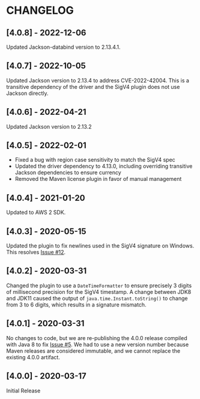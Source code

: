 # CHANGELOG

## [4.0.8] - 2022-12-06

Updated Jackson-databind version to 2.13.4.1.

## [4.0.7] - 2022-10-05

Updated Jackson version to 2.13.4 to address CVE-2022-42004. This is a transitive dependency of the driver and the SigV4
plugin does not use Jackson directly.

## [4.0.6] - 2022-04-21

Updated Jackson version to 2.13.2

## [4.0.5] - 2022-02-01

* Fixed a bug with region case sensitivity to match the SigV4 spec
* Updated the driver dependency to 4.13.0, including overriding transitive Jackson dependencies to ensure currency
* Removed the Maven license plugin in favor of manual management

## [4.0.4] - 2021-01-20

Updated to AWS 2 SDK.


## [4.0.3] - 2020-05-15

Updated the plugin to fix newlines used in the SigV4 signature on Windows. This resolves [Issue
#12](https://github.com/aws/aws-sigv4-auth-cassandra-java-driver-plugin/issues/12).

## [4.0.2] - 2020-03-31

Changed the plugin to use a `DateTimeFormatter` to ensure precisely 3 digits of millisecond precision for the SigV4
timestamp. A change between JDK8 and JDK11 caused the output of `java.time.Instant.toString()` to change from 3 to 6
digits, which results in a signature mismatch.

## [4.0.1] - 2020-03-31

No changes to code, but we are re-publishing the 4.0.0 release compiled with Java 8 to fix [Issue
#5](https://github.com/aws/aws-sigv4-auth-cassandra-java-driver-plugin/issues/5). We had to use a new version number
because Maven releases are considered immutable, and we cannot replace the existing 4.0.0 artifact.

## [4.0.0] - 2020-03-17

Initial Release

